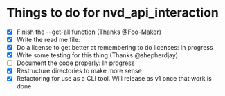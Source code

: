 # Things to do for nvd_api_interaction

- [x] Finish the --get-all function (Thanks @Foo-Maker)
- [x] Write the read me file:
- [x] Do a license to get better at remembering to do licenses: In progress
- [x] Write some testing for this thing (Thanks @shepherdjay)
- [ ] Document the code properly: In progress
- [x] Restructure directories to make more sense
- [x] Refactoring for use as a CLI tool. Will release as v1 once that work is done
